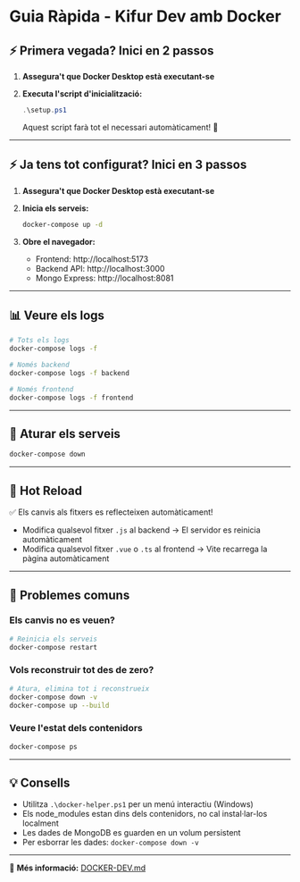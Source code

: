 # Guia Ràpida - Kifur Dev amb Docker

## ⚡ Primera vegada? Inici en 2 passos

1. **Assegura't que Docker Desktop està executant-se**

2. **Executa l'script d'inicialització:**
   ```powershell
   .\setup.ps1
   ```
   
   Aquest script farà tot el necessari automàticament! 🎉

---

## ⚡ Ja tens tot configurat? Inici en 3 passos

1. **Assegura't que Docker Desktop està executant-se**

2. **Inicia els serveis:**
   ```bash
   docker-compose up -d
   ```

3. **Obre el navegador:**
   - Frontend: http://localhost:5173
   - Backend API: http://localhost:3000
   - Mongo Express: http://localhost:8081

---

## 📊 Veure els logs

```bash
# Tots els logs
docker-compose logs -f

# Només backend
docker-compose logs -f backend

# Només frontend  
docker-compose logs -f frontend
```

---

## 🛑 Aturar els serveis

```bash
docker-compose down
```

---

## 🔄 Hot Reload

✅ Els canvis als fitxers es reflecteixen automàticament!

- Modifica qualsevol fitxer `.js` al backend → El servidor es reinicia automàticament
- Modifica qualsevol fitxer `.vue` o `.ts` al frontend → Vite recarrega la pàgina automàticament

---

## 🔧 Problemes comuns

### Els canvis no es veuen?

```bash
# Reinicia els serveis
docker-compose restart
```

### Vols reconstruir tot des de zero?

```bash
# Atura, elimina tot i reconstrueix
docker-compose down -v
docker-compose up --build
```

### Veure l'estat dels contenidors

```bash
docker-compose ps
```

---

## 💡 Consells

- Utilitza `.\docker-helper.ps1` per un menú interactiu (Windows)
- Els node_modules estan dins dels contenidors, no cal instal·lar-los localment
- Les dades de MongoDB es guarden en un volum persistent
- Per esborrar les dades: `docker-compose down -v`

---

📖 **Més informació:** [DOCKER-DEV.md](./DOCKER-DEV.md)
